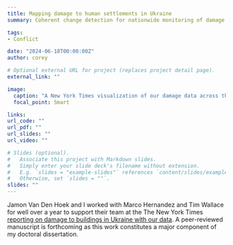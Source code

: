 ```yaml
---
title: Mapping damage to human settlements in Ukraine
summary: Coherent change detection for nationwide monitoring of damage to human settlements during the Russian invasion of Ukraine.

tags:
- Conflict

date: "2024-06-18T00:00:00Z"
author: corey

# Optional external URL for project (replaces project detail page).
external_link: ""

image:
  caption: "A New York Times visualization of our damage data across the first 18 months of the Russian invasion of Ukraine."
  focal_point: Smart

links:
url_code: ""
url_pdf: ""
url_slides: ""
url_video: ""

# Slides (optional).
#   Associate this project with Markdown slides.
#   Simply enter your slide deck's filename without extension.
#   E.g. `slides = "example-slides"` references `content/slides/example-slides.md`.
#   Otherwise, set `slides = ""`.
slides: ""
---
```


Jamon Van Den Hoek and I worked with Marco Hernandez and Tim Wallace for well over a year to support their team at the The New York Times [reporting on damage to buildings in Ukraine with our data](https://www.nytimes.com/interactive/2024/06/03/world/europe/ukraine-destruction.html?unlocked_article_code=1.w00.yPcK.s5w0b9RRTHHh&smid=nytcore-ios-share&referringSource=articleShare&sgrp=c-cb). A peer-reviewed manuscript is forthcoming as this work constitutes a major component of my doctoral dissertation.